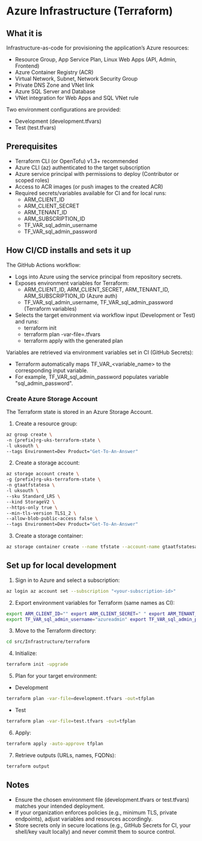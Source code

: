 # Azure Infrastructure (Terraform)

## What it is
Infrastructure-as-code for provisioning the application’s Azure resources:
- Resource Group, App Service Plan, Linux Web Apps (API, Admin, Frontend)
- Azure Container Registry (ACR)
- Virtual Network, Subnet, Network Security Group
- Private DNS Zone and VNet link
- Azure SQL Server and Database
- VNet integration for Web Apps and SQL VNet rule

Two environment configurations are provided:
- Development (development.tfvars)
- Test (test.tfvars)

## Prerequisites
- Terraform CLI (or OpenTofu) v1.3+ recommended
- Azure CLI (az) authenticated to the target subscription
- Azure service principal with permissions to deploy (Contributor or scoped roles)
- Access to ACR images (or push images to the created ACR)
- Required secrets/variables available for CI and for local runs:
    - ARM_CLIENT_ID
    - ARM_CLIENT_SECRET
    - ARM_TENANT_ID
    - ARM_SUBSCRIPTION_ID
    - TF_VAR_sql_admin_username
    - TF_VAR_sql_admin_password

## How CI/CD installs and sets it up
The GitHub Actions workflow:
- Logs into Azure using the service principal from repository secrets.
- Exposes environment variables for Terraform:
    - ARM_CLIENT_ID, ARM_CLIENT_SECRET, ARM_TENANT_ID, ARM_SUBSCRIPTION_ID (Azure auth)
    - TF_VAR_sql_admin_username, TF_VAR_sql_admin_password (Terraform variables)
- Selects the target environment via workflow input (Development or Test) and runs:
    - terraform init
    - terraform plan -var-file=<environment>.tfvars
    - terraform apply with the generated plan

Variables are retrieved via environment variables set in CI (GitHub Secrets):
- Terraform automatically maps TF_VAR_<variable_name> to the corresponding input variable.
- For example, TF_VAR_sql_admin_password populates variable "sql_admin_password".

### Create Azure Storage Account
The Terraform state is stored in an Azure Storage Account.

1) Create a resource group:
```bash
az group create \
-n {prefix}rg-uks-terraform-state \
-l uksouth \
--tags Environment=Dev Product="Get-To-An-Answer"
```

2) Create a storage account:
```bash
az storage account create \
-g {prefix}rg-uks-terraform-state \
-n gtaatfstatesa \
-l uksouth \
--sku Standard_LRS \
--kind StorageV2 \
--https-only true \
--min-tls-version TLS1_2 \
--allow-blob-public-access false \
--tags Environment=Dev Product="Get-To-An-Answer"
```

3) Create a storage container:
```bash
az storage container create --name tfstate --account-name gtaatfstatesa --auth-mode login
```

## Set up for local development
1) Sign in to Azure and select a subscription:
```bash
az login az account set --subscription "<your-subscription-id>"
```

2) Export environment variables for Terraform (same names as CI):
```bash
export ARM_CLIENT_ID="" export ARM_CLIENT_SECRET=" " export ARM_TENANT_ID=" " export ARM_SUBSCRIPTION_ID=" "
export TF_VAR_sql_admin_username="azureadmin" export TF_VAR_sql_admin_password="<strong-password>"
```

3) Move to the Terraform directory:
```bash
cd src/Infrastructure/terraform
```

4) Initialize:
```bash
terraform init -upgrade 
```

5) Plan for your target environment:
- Development
```bash
terraform plan -var-file=development.tfvars -out=tfplan
```
- Test
```bash
terraform plan -var-file=test.tfvars -out=tfplan
```

6) Apply:
```bash
terraform apply -auto-approve tfplan
```

7) Retrieve outputs (URLs, names, FQDNs):
```bash
terraform output
```

## Notes
- Ensure the chosen environment file (development.tfvars or test.tfvars) matches your intended deployment.
- If your organization enforces policies (e.g., minimum TLS, private endpoints), adjust variables and resources accordingly.
- Store secrets only in secure locations (e.g., GitHub Secrets for CI, your shell/key vault locally) and never commit them to source control.